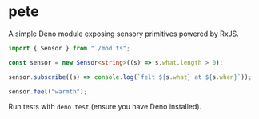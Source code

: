 # pete

A simple Deno module exposing sensory primitives powered by RxJS.

```ts
import { Sensor } from "./mod.ts";

const sensor = new Sensor<string>((s) => s.what.length > 0);

sensor.subscribe((s) => console.log(`felt ${s.what} at ${s.when}`));

sensor.feel("warmth");
```

Run tests with `deno test` (ensure you have Deno installed).

